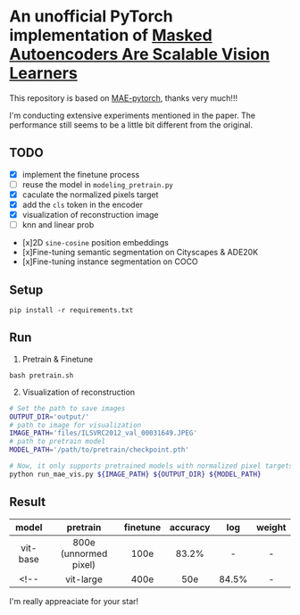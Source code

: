 # An unofficial PyTorch implementation of [Masked Autoencoders Are Scalable Vision Learners](https://arxiv.org/abs/2111.06377)

This repository is based on [MAE-pytorch](https://github.com/pengzhiliang/MAE-pytorch.git), thanks very much!!!

I'm conducting extensive experiments mentioned in the paper. The performance still seems to be a little bit different from the original.

<!-- ## Difference

### `shuffle` and `unshuffle`

`shuffle` and `unshuffle` operations don't seem to be directly accessible in pytorch, so we use another method to realize this process:
+ For `shuffle`, we use the method of randomly generating mask-map (14x14) in BEiT, where `mask=0` illustrates keeping the token, `mask=1` denotes dropping the token (not participating caculation in encoder). Then all visible tokens (`mask=0`) are fed into encoder network.
+ For `unshuffle`, we get the postion embeddings (with adding the shared mask token) of all masked tokens according to the mask-map and then concate them with the visible tokens (from encoder), and feed them into the decoder network to recontrust. -->

<!-- ### sine-cosine positional embeddings

The positional embeddings mentioned in the paper are `sine-cosine` version. And we adopt the implemention of [here](https://github.com/jadore801120/attention-is-all-you-need-pytorch/blob/master/transformer/Models.py#L31), but it seems like a 1-D embeddings not 2-D's. So we don't know what effect it will bring. -->


## TODO
- [x] implement the finetune process
- [ ] reuse the model in `modeling_pretrain.py`
- [x] caculate the normalized pixels target
- [x] add the `cls` token in the encoder
- [x] visualization of reconstruction image
- [ ] knn and linear prob
- [x]2D `sine-cosine` position embeddings
- [x]Fine-tuning semantic segmentation on Cityscapes & ADE20K
- [x]Fine-tuning instance segmentation on COCO

## Setup

```
pip install -r requirements.txt
```

## Run
1. Pretrain & Finetune
```
bash pretrain.sh
```

2. Visualization of reconstruction
```bash
# Set the path to save images
OUTPUT_DIR='output/'
# path to image for visualization
IMAGE_PATH='files/ILSVRC2012_val_00031649.JPEG'
# path to pretrain model
MODEL_PATH='/path/to/pretrain/checkpoint.pth'

# Now, it only supports pretrained models with normalized pixel targets
python run_mae_vis.py ${IMAGE_PATH} ${OUTPUT_DIR} ${MODEL_PATH}
```

## Result

|   model  | pretrain | finetune | accuracy | log | weight |
|:--------:|:--------:|:--------:|:--------:| :--------:|:--------:|
| vit-base |800e (unnormed pixel)|   100e   |   83.2%  | - | - |
<!-- | vit-large| 400e    | 50e      | 84.5%    | - | - | -->

I'm really appreaciate for your star!